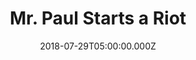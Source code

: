 ---
title: "Mr. Paul Starts a Riot"
image: "https://i.imgur.com/TL7j2YB.jpg"
date: "2018-07-29T05:00:00.000Z"
video:
  type: "vimeo"
  id: "282417572"
speaker:
  name: "Bart Wilkins"
  permalink: "bart-wilkins"
series: "the-brave-adventures-of-mr-paul"
---